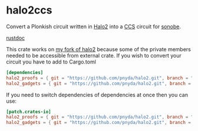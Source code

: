# halo2ccs
Convert a Plonkish circuit written in [Halo2](https://zcash.github.io/halo2/) into a [CCS](https://eprint.iacr.org/2023/552) circuit for [sonobe](https://github.com/privacy-scaling-explorations/sonobe).

[rustdoc](https://pnyda.github.io/halo2-ccs-plus/halo2ccs)

This crate works on [my fork of halo2](https://github.com/pnyda/halo2/tree/ccs) because some of the private members needed to be accessible from external crate. If you wish to convert your circuit you have to add to Cargo.toml
```toml
[dependencies]
halo2_proofs = { git = "https://github.com/pnyda/halo2.git", branch = "ccs" }
halo2_gadgets = { git = "https://github.com/pnyda/halo2.git", branch = "ccs" }
```

If you need to switch dependencies of dependencies at once then you can use:
```toml
[patch.crates-io]
halo2_proofs = { git = "https://github.com/pnyda/halo2.git", branch = "ccs" }
halo2_gadgets = { git = "https://github.com/pnyda/halo2.git", branch = "ccs" }
```